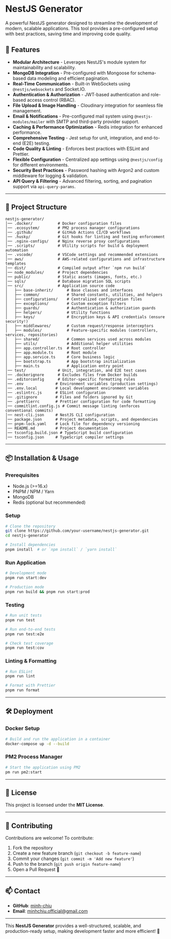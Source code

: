 # NestJS Generator

A powerful NestJS generator designed to streamline the development of modern, scalable applications. This tool provides a pre-configured setup with best practices, saving time and improving code quality.

## 🚀 Features

- **Modular Architecture** - Leverages NestJS's module system for maintainability and scalability.
- **MongoDB Integration** - Pre-configured with Mongoose for schema-based data modeling and efficient pagination.
- **Real-Time Communication** - Built-in WebSockets using `@nestjs/websockets` and Socket.IO.
- **Authentication & Authorization** - JWT-based authentication and role-based access control (RBAC).
- **File Upload & Image Handling** - Cloudinary integration for seamless file management.
- **Email & Notifications** - Pre-configured mail system using `@nestjs-modules/mailer` with SMTP and third-party provider support.
- **Caching & Performance Optimization** - Redis integration for enhanced performance.
- **Comprehensive Testing** - Jest setup for unit, integration, and end-to-end (E2E) testing.
- **Code Quality & Linting** - Enforces best practices with ESLint and Prettier.
- **Flexible Configuration** - Centralized app settings using `@nestjs/config` for different environments.
- **Security Best Practices** - Password hashing with Argon2 and custom middleware for logging & validation.
- **API Query & Filtering** - Advanced filtering, sorting, and pagination support via `api-query-params`.

---

## 📂 Project Structure

```
nestjs-generator/
│── .docker/           # Docker configuration files
│── .ecosystem/        # PM2 process manager configurations
│── .github/           # GitHub Actions CI/CD workflows
│── .husky/            # Git hooks for linting and testing enforcement
│── .nginx-configs/    # Nginx reverse proxy configurations
│── .scripts/          # Utility scripts for build & deployment automation
│── .vscode/           # VSCode settings and recommended extensions
│── aws/               # AWS-related configurations and infrastructure templates
│── dist/              # Compiled output after `npm run build`
│── node_modules/      # Project dependencies
│── public/            # Static assets (images, fonts, etc.)
│── sqls/              # Database migration SQL scripts
│── src/               # Application source code
│   ├── base-inherit/      # Base classes and interfaces
│   ├── common/            # Shared constants, utilities, and helpers
│   ├── configurations/    # Centralized configuration files
│   ├── exceptions/        # Custom exception filters
│   ├── guards/            # Authentication & authorization guards
│   ├── helpers/           # Utility functions
│   ├── keys/              # Encryption keys & API credentials (ensure security!)
│   ├── middlewares/       # Custom request/response interceptors
│   ├── modules/           # Feature-specific modules (controllers, services, repositories)
│   ├── shared/            # Common services used across modules
│   ├── utils/             # Additional helper utilities
│   ├── app.controller.ts  # Root controller
│   ├── app.module.ts      # Root module
│   ├── app.service.ts     # Core business logic
│   ├── bootstrap.ts       # App bootstrap initialization
│   ├── main.ts            # Application entry point
│── test/              # Unit, integration, and E2E test cases
│── .dockerignore      # Excludes files from Docker builds
│── .editorconfig      # Editor-specific formatting rules
│── .env              # Environment variables (production settings)
│── .env.local        # Local development environment variables
│── .eslintrc.js      # ESLint configuration
│── .gitignore        # Files and folders ignored by Git
│── .prettierrc       # Prettier configuration for code formatting
│── commitlint.config.js # Commit message linting (enforces conventional commits)
│── nest-cli.json     # NestJS CLI configuration
│── package.json      # Project metadata, scripts, and dependencies
│── pnpm-lock.yaml    # Lock file for dependency versioning
│── README.md         # Project documentation
│── tsconfig.build.json # TypeScript build configuration
│── tsconfig.json     # TypeScript compiler settings
```

---

## 📦 Installation & Usage

### Prerequisites
- Node.js (>=16.x)
- PNPM / NPM / Yarn
- MongoDB
- Redis (optional but recommended)

### Setup
```bash
# Clone the repository
git clone https://github.com/your-username/nestjs-generator.git
cd nestjs-generator

# Install dependencies
pnpm install  # or `npm install` / `yarn install`
```

### Run Application
```bash
# Development mode
pnpm run start:dev

# Production mode
pnpm run build && pnpm run start:prod
```

### Testing
```bash
# Run unit tests
pnpm run test

# Run end-to-end tests
pnpm run test:e2e

# Check test coverage
pnpm run test:cov
```

### Linting & Formatting
```bash
# Run ESLint
pnpm run lint

# Format with Prettier
pnpm run format
```

---

## 🛠️ Deployment

### Docker Setup
```bash
# Build and run the application in a container
docker-compose up -d --build
```

### PM2 Process Manager
```bash
# Start the application using PM2
pm run pm2:start
```

---

## 📜 License
This project is licensed under the **MIT License**.

---

## 🤝 Contributing
Contributions are welcome! To contribute:
1. Fork the repository
2. Create a new feature branch (`git checkout -b feature-name`)
3. Commit your changes (`git commit -m 'Add new feature'`)
4. Push to the branch (`git push origin feature-name`)
5. Open a Pull Request 🚀

---

## 📫 Contact
- **GitHub**: [minh-chiu](https://github.com/minh-chiu)
- **Email**: minhchiu.official@gmail.com

---

This **NestJS Generator** provides a well-structured, scalable, and production-ready setup, making development faster and more efficient! 🚀
